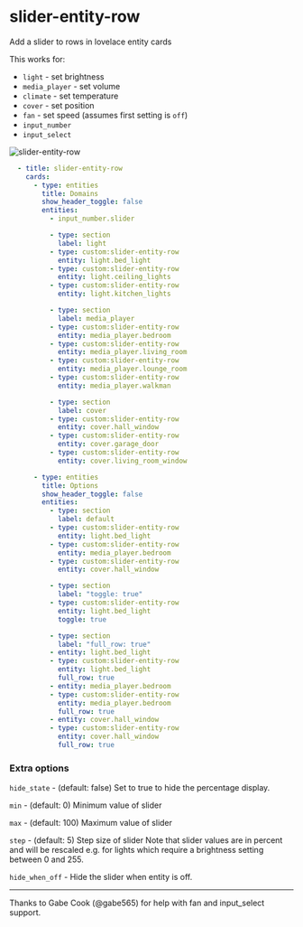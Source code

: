 slider-entity-row
=================

Add a slider to rows in lovelace entity cards

This works for:

- `light` - set brightness
- `media_player` - set volume
- `climate` - set temperature
- `cover` - set position
- `fan` - set speed (assumes first setting is `off`)
- `input_number`
- `input_select`

![slider-entity-row](https://user-images.githubusercontent.com/1299821/48869222-b6303200-eddc-11e8-8b8c-7b4a9601df7a.png)

```yaml
  - title: slider-entity-row
    cards:
      - type: entities
        title: Domains
        show_header_toggle: false
        entities:
          - input_number.slider

          - type: section
            label: light
          - type: custom:slider-entity-row
            entity: light.bed_light
          - type: custom:slider-entity-row
            entity: light.ceiling_lights
          - type: custom:slider-entity-row
            entity: light.kitchen_lights

          - type: section
            label: media_player
          - type: custom:slider-entity-row
            entity: media_player.bedroom
          - type: custom:slider-entity-row
            entity: media_player.living_room
          - type: custom:slider-entity-row
            entity: media_player.lounge_room
          - type: custom:slider-entity-row
            entity: media_player.walkman

          - type: section
            label: cover
          - type: custom:slider-entity-row
            entity: cover.hall_window
          - type: custom:slider-entity-row
            entity: cover.garage_door
          - type: custom:slider-entity-row
            entity: cover.living_room_window

      - type: entities
        title: Options
        show_header_toggle: false
        entities:
          - type: section
            label: default
          - type: custom:slider-entity-row
            entity: light.bed_light
          - type: custom:slider-entity-row
            entity: media_player.bedroom
          - type: custom:slider-entity-row
            entity: cover.hall_window

          - type: section
            label: "toggle: true"
          - type: custom:slider-entity-row
            entity: light.bed_light
            toggle: true

          - type: section
            label: "full_row: true"
          - entity: light.bed_light
          - type: custom:slider-entity-row
            entity: light.bed_light
            full_row: true
          - entity: media_player.bedroom
          - type: custom:slider-entity-row
            entity: media_player.bedroom
            full_row: true
          - entity: cover.hall_window
          - type: custom:slider-entity-row
            entity: cover.hall_window
            full_row: true
```

### Extra options
`hide_state` - (default: false) Set to true to hide the percentage display.

`min` - (default: 0) Minimum value of slider

`max` - (default: 100) Maximum value of slider

`step` - (default: 5) Step size of slider
Note that slider values are in percent and will be rescaled e.g. for lights which require a brightness setting between 0 and 255.

`hide_when_off` - Hide the slider when entity is off.


---
Thanks to Gabe Cook (@gabe565) for help with fan and input_select support.
